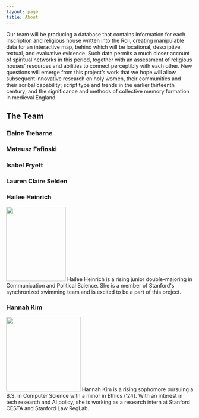 ```yaml
---
layout: page
title: About
---
```


Our team will be producing a database that contains information for each inscription and religious house written into the Roll, creating manipulable data for an interactive map, behind which will be locational, descriptive, textual, and evaluative evidence. Such data permits a much closer account of spiritual networks in this period, together with an assessment of religious houses’ resources and abilities to connect perceptibly with each other. New questions will emerge from this project’s work that we hope will allow subsequent innovative research on holy women, their communities and their scribal capability; script type and trends in the earlier thirteenth century; and the significance and methods of collective memory formation in medieval England.

## The Team

### Elaine Treharne

### Mateusz Fafinski

### Isabel Fryett

### Lauren Claire Selden

### Hailee Heinrich
<img src="https://hannahkim24.github.io/mnm/headshots/Heinrich_Profile.png" height="200" width="160">
Hailee Heinrich is a rising junior double-majoring in Communication and Political Science. She is a member of Stanford's synchronized swimming team and is excited to be a part of this project.

### Hannah Kim
<img src="https://hannahkim24.github.io/mnm/headshots/Kim_Profile.jpeg" height="200" width="200">
Hannah Kim is a rising sophomore pursuing a B.S. in Computer Science with a minor in Ethics (’24). With an interest in tech research and AI policy, she is working as a research intern at Stanford CESTA and Stanford Law RegLab. 


